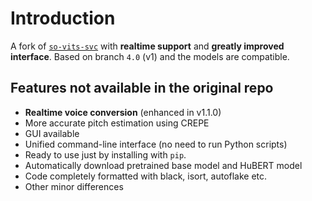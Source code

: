 # Introduction

A fork of [`so-vits-svc`](https://github.com/svc-develop-team/so-vits-svc) with **realtime support** and **greatly improved interface**. Based on branch `4.0` (v1) and the models are compatible.

## Features not available in the original repo

-   **Realtime voice conversion** (enhanced in v1.1.0)
-   More accurate pitch estimation using CREPE
-   GUI available
-   Unified command-line interface (no need to run Python scripts)
-   Ready to use just by installing with `pip`.
-   Automatically download pretrained base model and HuBERT model
-   Code completely formatted with black, isort, autoflake etc.
-   Other minor differences
